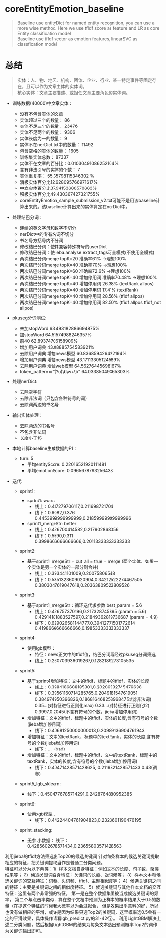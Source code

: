 # coreEntityEmotion_baseline

> Baseline use entityDict for named entity recognition, you can use a more wise method. Here we use tfIdf score as feature and LR as core Entity classification model <br>
> Baseline use tfIdf vector as emotion features, linearSVC as classfication model <br>

# 总结
> 实体：人、物、地区、机构、团体、企业、行业、某一特定事件等固定存在，且可以作为文章主体的实体词。  
> 核心实体：文章主要描述、或担任文章主要角色的实体词。

* 训练数据(40000)中文章实体：
    * 没有不包含实体的文章
    * 实体超过三个的数量： 86
    * 实体不足三个的数量： 23476
    * 实体不足两个的数量： 9306
    * 实体长度为一的数量： 9
    * 实体不在nerDict.txt中的数量： 11492
    * 包含空格的实体的数量： 1605
    * 训练集实体总数： 87337
    * 实体不在文章的百分比：0.01030491086252104%
    * 含有非法引号的实体的个数： 7
    * 实体重复率： 55.35798115346302 %
    * 消极实体百分比12.628095766971617%
    * 中立实体百分比37.94153680570663%
    * 积极实体百分比49.430367427321755%
    * coreEntityEmotion_sample_submission_v2.txt可能不是用该baseline计算出来的。该baseline计算出来的实体肯定在nerDict中。
    
* 处理结巴分词：
    * 连续的英文字母和数字不切分
    * nerDict中的专有名词不切分
    * 书名号方括号内不分词
    * 修改结巴分词：使其兼容特殊符号的userDict
    * 修改结巴分词：使jieba.analyse.extract_tags可全模式(不使用全模式)
    * 两次结巴分词merge topK=20 准确率61% ->理想100%
    * 两次结巴分词merge topK=40 准确率70% ->理想100%
    * 两次结巴分词merge topK=60 准确率72.6% ->理想100%
    * 两次结巴分词merge topK=40 增加停用词 准确率70.48% ->理想100%
    * 两次结巴分词merge topK=40 增加停用词 26.38% (textRank allpos)
    * 两次结巴分词merge topK=40 增加停用词 17.41% (textRank)
    * 两次结巴分词merge topK=40 增加停用词 28.56% (tfidf allpos)
    * 两次结巴分词merge topK=40 增加停用词 82.50% (tfidf allpos tfidf_not allpos)
* pkuseg分词测试:
    * 未加stopWord  63.493182886694875%
    * 加stopWord   64.51574988246357%
    * 前40 62.89374706158909%
    * 增加用户词典 43.08885754583921%
    * 去除用户词典 增加news模型 60.836859426422194%
    * 增加用户词典 增加news模型 43.17113305124589%
    * 去除用户词典 增加web模型 64.56276445698167%
    * token_pattern=r"(?u)\b\w+\b" 64.03385049365303%
* 处理nerDict:
    * 去除空字符
    * 去除非法词（只包含各种符号的词）
    * 去除词两边的书名号
* 输出实体处理：
    * 去除两边的书名号
    * 不包含非法词
    * 长度小于15
* 本地计算baseline生成数据的F1：
    * turn: 5 
        * 平均entityScore: 0.22016521920111481 
        * 平均emotionScore: 0.0965678793256433
* 迭代:
    * sprint1:
        * sprint1: worst
            * 线上：0.417279706117,0.211698721704
            * 线下：0.6082,0.376  
            0.4453999999999999,0.21859999999999996
        * sprint1_mergeStr: better
            * 线上：0.426700414582,0.217902868056
            * 线下：0.5590,0.311
            0.3998666666666666,0.20113333333333333
    * sprint2:
        * 基于sprint1_mergeStr + cut_all = true + merge (两个实体，如果一个实体是另一个实体的一部分则合并)
            * 线上：0.393441101009,0.20075806548
            * 线下：0.5851323609020904,0.34212522274467505
            0.3803047619047618,0.20363809523809526
    * sprint3:
        * 基于sprint1_mergeStr：循环迭代求参数 best_param = 5.6
            * 线上：0.426757370196,0.217328745895 (param = 5.6)
            0.42914181883527597,0.21849362819736687	(param = 4.9)
            * 线下：0.629026581144777,0.39412771501772614
            0.4198666666666666,0.19853333333333337
    * sprint4:
        * 使用lgb模型：
            * 特征：news正文中的tfidf值，结巴分词再经过pkuseg分词筛选
            * 线上：0.260703936019267,0.1282189273105535
    * sprint5:
        * 基于sprint4增加特征：文中的tfidf，标题中的tfidf，实体的长度
            * 线上：0.3984166608185301,0.20206532745479636
            * 线下：0.39561160714285765,0.2049181547619051
            0.384974950396826,0.18681646825396847(过滤非法词)
            0.35...(对特征进行正则化max)
            0.33...(对特征进行正则化l2)
            0.3997,0.2045(不含有符号的个数，jieba增加停用词)
        * 增加特征：文中的tfidf，标题中的tfidf，实体的长度,含有符号的个数(jieba增加停用词)
            * 线下：0.40681250000000013,0.20989136904761943
        * 增加特征：文中的textRank，标题中的textRank，实体的长度,含有符号的个数(jieba增加停用词)
            * 线下：...（bad）
        * 增加特征：文中的tfidf，标题中的tfidf，文中的textRank，标题中的textRank，实体的长度,含有符号的个数(jieba增加停用词)
            * 线下：0.40471428571428625, 0.2119821428571433
            0.43(调参)
    * sprint5_lgb_sklearn:
        * 线下：0.4504776785714291,0.2428764880952385
        
    * sprint6:
        * 使用xgb模型：
            * 线下：0.44224404761904823,0.2323601190476195
    * sprint_stacking:
        * 无参  小数据：
            线下：0.4285602678571434,0.23655803571428563
            
            
            
            
利用jieba的tfidf方法筛选出Top20的候选关键词
针对每条样本的候选关键词提取相应的特征，把关键词提取当作是普通二分类问题。  
特征可以分为以下两类：1）样本文档自身特征：例如文本的长度、句子数、聚类结果等；
2）候选关键词自身特征：关键词的长度、逆词频等；
3）样本文本和候选关键词的交互特征：词频、头词频、tfidf、主题相似度等；
4）候选关键词之间的特征：主要是关键词之间的相似度特征。
5）候选关键词与其他样本文档的交互特征：这里有两个非常强的特征，
    第一是在整个数据集里被当成候选关键词的频率，
    第二个与点击率类似，算在整个文档中预测为正样本的概率结果大于0.5的数量（在提这个特征的时候我大概率以为会过拟合，
    但是效果出乎意料的好，所以也没有做相应的平滑，或许是因为结果只选Top2的关键词，这里概率选0.5会有一定的平滑效果，具体操作请看lgb_predict.py的31-42行）。
利用LightGBM解决上述二分类问题，然后根据LightGBM的结果为每条文本选出预测概率Top2的词作为关键词输出即可。
